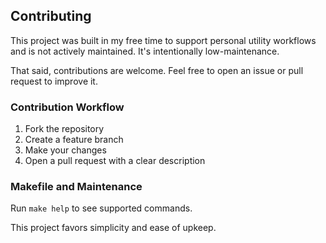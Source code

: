 ## Contributing

This project was built in my free time to support personal utility workflows and is not actively maintained. It's intentionally low-maintenance.

That said, contributions are welcome. Feel free to open an issue or pull request to improve it.

### Contribution Workflow

1. Fork the repository
2. Create a feature branch
3. Make your changes
4. Open a pull request with a clear description

### Makefile and Maintenance

Run `make help` to see supported commands.

This project favors simplicity and ease of upkeep.
